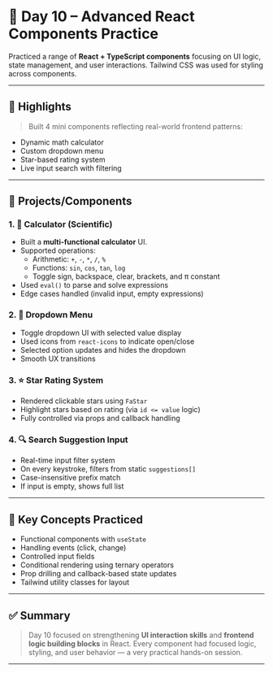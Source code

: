 # 📅 Day 10 – Advanced React Components Practice

Practiced a range of **React + TypeScript components** focusing on UI logic, state management, and user interactions. Tailwind CSS was used for styling across components.

---

## 🧠 Highlights

> Built 4 mini components reflecting real-world frontend patterns:
- Dynamic math calculator
- Custom dropdown menu
- Star-based rating system
- Live input search with filtering

---

## 🧪 Projects/Components

### 1. 🧮 Calculator (Scientific)
- Built a **multi-functional calculator** UI.
- Supported operations:
  - Arithmetic: `+`, `-`, `*`, `/`, `%`
  - Functions: `sin`, `cos`, `tan`, `log`
  - Toggle sign, backspace, clear, brackets, and π constant
- Used `eval()` to parse and solve expressions
- Edge cases handled (invalid input, empty expressions)

### 2. 🔽 Dropdown Menu
- Toggle dropdown UI with selected value display
- Used icons from `react-icons` to indicate open/close
- Selected option updates and hides the dropdown
- Smooth UX transitions

### 3. ⭐ Star Rating System
- Rendered clickable stars using `FaStar`
- Highlight stars based on rating (via `id <= value` logic)
- Fully controlled via props and callback handling

### 4. 🔍 Search Suggestion Input
- Real-time input filter system
- On every keystroke, filters from static `suggestions[]`
- Case-insensitive prefix match
- If input is empty, shows full list

---

## 🧰 Key Concepts Practiced
- Functional components with `useState`
- Handling events (click, change)
- Controlled input fields
- Conditional rendering using ternary operators
- Prop drilling and callback-based state updates
- Tailwind utility classes for layout

---

## ✅ Summary
> Day 10 focused on strengthening **UI interaction skills** and **frontend logic building blocks** in React. Every component had focused logic, styling, and user behavior — a very practical hands-on session.

---
